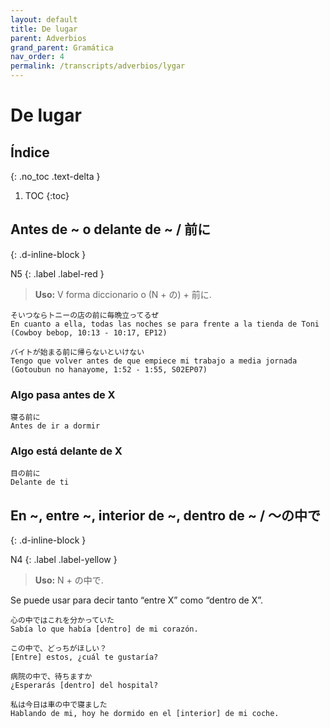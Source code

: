 ```yaml
---
layout: default
title: De lugar
parent: Adverbios
grand_parent: Gramática
nav_order: 4
permalink: /transcripts/adverbios/lygar
---
```


# De lugar

## Índice
{: .no_toc .text-delta }

1. TOC
{:toc}

## Antes de ~ o delante de ~ / 前に
{: .d-inline-block }

N5
{: .label .label-red }

> **Uso:** V forma diccionario o (N + の) + 前に.

```
そいつならトニーの店の前に毎晩立ってるぜ
En cuanto a ella, todas las noches se para frente a la tienda de Toni
(Cowboy bebop, 10:13 - 10:17, EP12)

バイトが始まる前に帰らないといけない
Tengo que volver antes de que empiece mi trabajo a media jornada
(Gotoubun no hanayome, 1:52 - 1:55, S02EP07)
```

### Algo pasa antes de X

```
寝る前に
Antes de ir a dormir
```

### Algo está delante de X

```
目の前に
Delante de ti
```

## En ~, entre ~, interior de ~, dentro de ~ / 〜の中で
{: .d-inline-block }

N4
{: .label .label-yellow }

> **Uso:** N + の中で.

Se puede usar para decir tanto “entre X” como “dentro de X”.

```
心の中ではこれを分かっていた
Sabía lo que había [dentro] de mi corazón.

この中で、どっちがほしい？
[Entre] estos, ¿cuál te gustaría?

病院の中で、待ちますか
¿Esperarás [dentro] del hospital?

私は今日は車の中で寝ました
Hablando de mi, hoy he dormido en el [interior] de mi coche.
```
